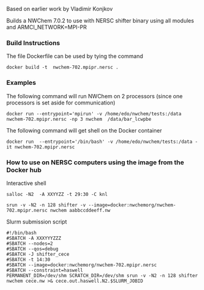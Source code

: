 Based on earlier work by Vladimir Konjkov

Builds a NWChem 7.0.2 to use with NERSC shifter  binary using all modules and ARMCI_NETWORK=MPI-PR

### Build Instructions

The file Dockerfile can be used by tying the command
```
docker build -t  nwchem-702.mpipr.nersc .
```

### Examples

The following command will run NWChem on 2 processors  (since one processors is set aside for communication)
```
docker run --entrypoint='mpirun' -v /home/edo/nwchem/tests:/data nwchem-702.mpipr.nersc -np 3 nwchem  /data/bar_lcwpbe
```


The following command will get shell on the Docker container
```
docker run  --entrypoint='/bin/bash' -v /home/edo/nwchem/tests:/data -it nwchem-702.mpipr.nersc
```

### How to use on NERSC computers using the image from the Docker hub
Interactive shell  

```
salloc -N2  -A XXYYZZ -t 29:30 -C knl

srun -v -N2 -n 128 shifter -v --image=docker:nwchemorg/nwchem-702.mpipr.nersc nwchem aabbccddeeff.nw
```
Slurm submission script  
```
#!/bin/bash
#SBATCH -A XXXYYYZZZ
#SBATCH --nodes=2
#SBATCH --qos=debug
#SBATCH -J shifter_cece
#SBATCH -t 14:30
#SBATCH --image=docker:nwchemorg/nwchem-702.mpipr.nersc
#SBATCH --constraint=haswell
PERMANENT_DIR=/dev/shm SCRATCH_DIR=/dev/shm srun -v -N2 -n 128 shifter nwchem cece.nw >& cece.out.haswell.N2.$SLURM_JOBID
```
